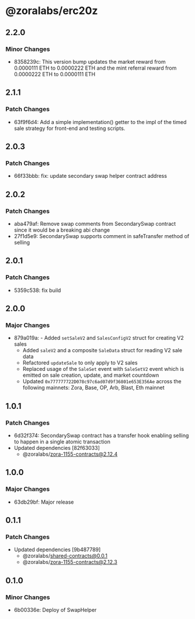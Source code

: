 # @zoralabs/erc20z

## 2.2.0

### Minor Changes

- 8358239c: This version bump updates the market reward from 0.0000111 ETH to 0.0000222 ETH and the mint referral reward from 0.0000222 ETH to 0.0000111 ETH 

## 2.1.1

### Patch Changes

- 63f9f6d4: Add a simple implementation() getter to the impl of the timed sale strategy for front-end and testing scripts.

## 2.0.3

### Patch Changes

- 66f33bbb: fix: update secondary swap helper contract address

## 2.0.2

### Patch Changes

- aba479af: Remove swap comments from SecondarySwap contract since it would be a breaking abi change
- 27f1d5e9: SecondarySwap supports comment in safeTransfer method of selling

## 2.0.1

### Patch Changes

- 5359c538: fix build

## 2.0.0

### Major Changes

- 879a019a: - Added `setSaleV2` and `SalesConfigV2` struct for creating V2 sales
  - Added `saleV2` and a composite `SaleData` struct for reading V2 sale data
  - Refactored `updateSale` to only apply to V2 sales
  - Replaced usage of the `SaleSet` event with `SaleSetV2` event which is emitted on sale creation, update, and market countdown
  - Updated `0x777777722D078c97c6ad07d9f36801e653E356Ae` across the following mainnets: Zora, Base, OP, Arb, Blast, Eth mainnet

## 1.0.1

### Patch Changes

- 6d32f374: SecondarySwap contract has a transfer hook enabling selling to happen in a single atomic transaction
- Updated dependencies [82f63033]
  - @zoralabs/zora-1155-contracts@2.12.4

## 1.0.0

### Major Changes

- 63db29bf: Major release

## 0.1.1

### Patch Changes

- Updated dependencies [9b487789]
  - @zoralabs/shared-contracts@0.0.1
  - @zoralabs/zora-1155-contracts@2.12.3

## 0.1.0

### Minor Changes

- 6b00336e: Deploy of SwapHelper
